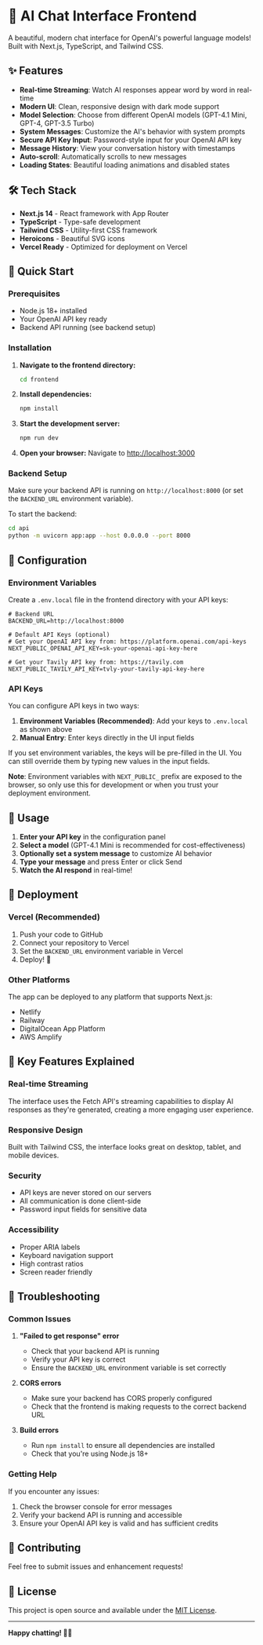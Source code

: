 # 🚀 AI Chat Interface Frontend

A beautiful, modern chat interface for OpenAI's powerful language models! Built with Next.js, TypeScript, and Tailwind CSS.

## ✨ Features

- **Real-time Streaming**: Watch AI responses appear word by word in real-time
- **Modern UI**: Clean, responsive design with dark mode support
- **Model Selection**: Choose from different OpenAI models (GPT-4.1 Mini, GPT-4, GPT-3.5 Turbo)
- **System Messages**: Customize the AI's behavior with system prompts
- **Secure API Key Input**: Password-style input for your OpenAI API key
- **Message History**: View your conversation history with timestamps
- **Auto-scroll**: Automatically scrolls to new messages
- **Loading States**: Beautiful loading animations and disabled states

## 🛠️ Tech Stack

- **Next.js 14** - React framework with App Router
- **TypeScript** - Type-safe development
- **Tailwind CSS** - Utility-first CSS framework
- **Heroicons** - Beautiful SVG icons
- **Vercel Ready** - Optimized for deployment on Vercel

## 🚀 Quick Start

### Prerequisites

- Node.js 18+ installed
- Your OpenAI API key ready
- Backend API running (see backend setup)

### Installation

1. **Navigate to the frontend directory:**
   ```bash
   cd frontend
   ```

2. **Install dependencies:**
   ```bash
   npm install
   ```

3. **Start the development server:**
   ```bash
   npm run dev
   ```

4. **Open your browser:**
   Navigate to [http://localhost:3000](http://localhost:3000)

### Backend Setup

Make sure your backend API is running on `http://localhost:8000` (or set the `BACKEND_URL` environment variable).

To start the backend:
```bash
cd api
python -m uvicorn app:app --host 0.0.0.0 --port 8000
```

## 🔧 Configuration

### Environment Variables

Create a `.env.local` file in the frontend directory with your API keys:

```env
# Backend URL
BACKEND_URL=http://localhost:8000

# Default API Keys (optional)
# Get your OpenAI API key from: https://platform.openai.com/api-keys
NEXT_PUBLIC_OPENAI_API_KEY=sk-your-openai-api-key-here

# Get your Tavily API key from: https://tavily.com
NEXT_PUBLIC_TAVILY_API_KEY=tvly-your-tavily-api-key-here
```

### API Keys

You can configure API keys in two ways:

1. **Environment Variables (Recommended)**: Add your keys to `.env.local` as shown above
2. **Manual Entry**: Enter keys directly in the UI input fields

If you set environment variables, the keys will be pre-filled in the UI. You can still override them by typing new values in the input fields.

**Note**: Environment variables with `NEXT_PUBLIC_` prefix are exposed to the browser, so only use this for development or when you trust your deployment environment.

## 🎨 Usage

1. **Enter your API key** in the configuration panel
2. **Select a model** (GPT-4.1 Mini is recommended for cost-effectiveness)
3. **Optionally set a system message** to customize AI behavior
4. **Type your message** and press Enter or click Send
5. **Watch the AI respond** in real-time!

## 🚀 Deployment

### Vercel (Recommended)

1. Push your code to GitHub
2. Connect your repository to Vercel
3. Set the `BACKEND_URL` environment variable in Vercel
4. Deploy! 🎉

### Other Platforms

The app can be deployed to any platform that supports Next.js:
- Netlify
- Railway
- DigitalOcean App Platform
- AWS Amplify

## 🎯 Key Features Explained

### Real-time Streaming
The interface uses the Fetch API's streaming capabilities to display AI responses as they're generated, creating a more engaging user experience.

### Responsive Design
Built with Tailwind CSS, the interface looks great on desktop, tablet, and mobile devices.

### Security
- API keys are never stored on our servers
- All communication is done client-side
- Password input fields for sensitive data

### Accessibility
- Proper ARIA labels
- Keyboard navigation support
- High contrast ratios
- Screen reader friendly

## 🐛 Troubleshooting

### Common Issues

1. **"Failed to get response" error**
   - Check that your backend API is running
   - Verify your API key is correct
   - Ensure the `BACKEND_URL` environment variable is set correctly

2. **CORS errors**
   - Make sure your backend has CORS properly configured
   - Check that the frontend is making requests to the correct backend URL

3. **Build errors**
   - Run `npm install` to ensure all dependencies are installed
   - Check that you're using Node.js 18+

### Getting Help

If you encounter any issues:
1. Check the browser console for error messages
2. Verify your backend API is running and accessible
3. Ensure your OpenAI API key is valid and has sufficient credits

## 🤝 Contributing

Feel free to submit issues and enhancement requests!

## 📄 License

This project is open source and available under the [MIT License](LICENSE).

---

**Happy chatting! 🤖✨**